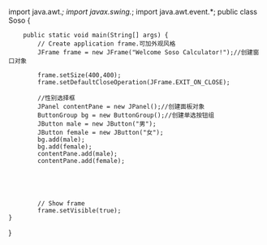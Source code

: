 import java.awt.*;
import javax.swing.*;
import java.awt.event.*;
    public class Soso {
    
        public static void main(String[] args) {
            // Create application frame.可加外观风格
            JFrame frame = new JFrame("Welcome Soso Calculator!");//创建窗口对象
            
            frame.setSize(400,400);
            frame.setDefaultCloseOperation(JFrame.EXIT_ON_CLOSE);
            
            //性别选择框
            JPanel contentPane = new JPanel();//创建面板对象
            ButtonGroup bg = new ButtonGroup();//创建单选按钮组
            JButton male = new JButton("男");
            JButton female = new JButton("女");
            bg.add(male);
            bg.add(female);
            contentPane.add(male);
            contentPane.add(female);
           
       
           
          
        
            // Show frame
            frame.setVisible(true);
    }
}

